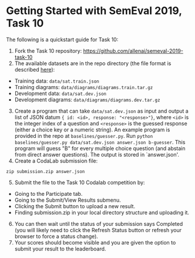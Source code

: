 # Getting Started with SemEval 2019, Task 10

The following is a quickstart guide for Task 10:
1. Fork the Task 10 repository: <https://github.com/allenai/semeval-2019-task-10>
2. The available datasets are in the repo directory (the file format is described [here](https://github.com/allenai/semeval-2019-task-10/blob/master/docs/dataFormat.md)):
  - Training data: `data/sat.train.json`
  - Training diagrams: `data/diagrams/diagrams.train.tar.gz`
  - Development data: `data/sat.dev.json`
  - Development diagrams: `data/diagrams/diagrams.dev.tar.gz`
3. Create a program that can take `data/sat.dev.json` as input and output a list of JSON datum `{ id: <id>, response: "<response>"}`, where `<id>` is the integer index of a question and `<response>` is the guessed response (either a choice key or a numeric string). An example program is provided in the repo at `baselines/guesser.py`. Run `python baselines/guesser.py data/sat.dev.json answer.json b-guesser`. This program will guess "B" for every multiple choice question (and abstain from direct answer questions). The output is stored in `answer.json'.
4. Create a CodaLab submission file:
```
zip submission.zip answer.json 
```
5. Submit the file to the Task 10 Codalab competition by:
  - Going to the Participate tab.
  - Going to the Submit/View Results submenu.
  - Clicking the Submit button to upload a new result.
  - Finding submission.zip in your local directory structure and uploading it.
  
6. You can then wait until the status of your submission says Completed (you will likely need to click the Refresh Status button or refresh your browser to force a status change).
7. Your scores should become visible and you are given the option to submit your result to the leaderboard.



  
